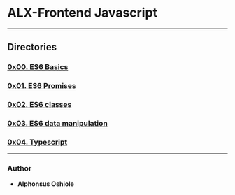 # ALX-Frontend Javascript

---
## Directories

### [0x00. ES6 Basics](./0x00-ES6_basic)
### [0x01. ES6 Promises](./0x01-ES6_promise)
### [0x02. ES6 classes](./0x02-ES6_classes)
### [0x03. ES6 data manipulation](./0x03-ES6_data_manipulation)
### [0x04. Typescript](./0x04-TypeScript)






---
### Author
* **Alphonsus Oshiole**


